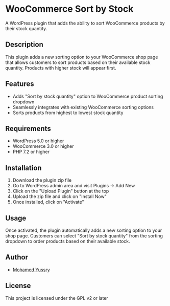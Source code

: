 # WooCommerce Sort by Stock

A WordPress plugin that adds the ability to sort WooCommerce products by their stock quantity.

## Description

This plugin adds a new sorting option to your WooCommerce shop page that allows customers to sort products based on their available stock quantity. Products with higher stock will appear first.

## Features

- Adds "Sort by stock quantity" option to WooCommerce product sorting dropdown
- Seamlessly integrates with existing WooCommerce sorting options
- Sorts products from highest to lowest stock quantity

## Requirements

- WordPress 5.0 or higher
- WooCommerce 3.0 or higher
- PHP 7.2 or higher

## Installation

1. Download the plugin zip file
2. Go to WordPress admin area and visit Plugins → Add New
3. Click on the "Upload Plugin" button at the top
4. Upload the zip file and click on "Install Now"
5. Once installed, click on "Activate"

## Usage

Once activated, the plugin automatically adds a new sorting option to your shop page. Customers can select "Sort by stock quantity" from the sorting dropdown to order products based on their available stock.

## Author

- [Mohamed Yussry](https://github.com/mohamedyussry)

## License

This project is licensed under the GPL v2 or later
